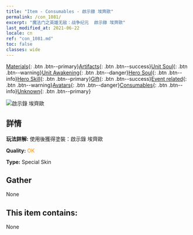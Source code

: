 ```yaml
---
title: "Item - Consumables - 啟示錄 埃齊歐"
permalink: /con_1081/
excerpt: "魔法门之英雄无敌：战争纪元  啟示錄 埃齊歐"
last_modified_at: 2021-06-22
locale: cn
ref: "con_1081.md"
toc: false
classes: wide
---
```

 [Materials](/ItemsCN/){: .btn .btn--primary}[Artifacts](/ItemsCN/Artifacts/){: .btn .btn--success}[Unit Soul](/ItemsCN/UnitSoul/){: .btn .btn--warning}[Unit Awakening](/ItemsCN/UnitAwakening/){: .btn .btn--danger}[Hero Soul](/ItemsCN/HeroSoul/){: .btn .btn--info}[Hero Skill](/ItemsCN/HeroSkill/){: .btn .btn--primary}[Gift](/ItemsCN/Gift/){: .btn .btn--success}[Event related](/ItemsCN/Events/){: .btn .btn--warning}[Avatars](/ItemsCN/Avatars/){: .btn .btn--danger}[Consumables](/ItemsCN/Consumables/){: .btn .btn--info}[Unknown](/ItemsCN/Unknown/){: .btn .btn--primary}

 ![啟示錄 埃齊歐](/images/h/h_Ezio1.jpg)

## 詳情
 **玩法詳解:** 使用後獲得塗裝：啟示錄 埃齊歐

 **Quality:** <span style="color: #FF8C00">OK</span>

 **Type:** Special Skin

## Gather

  None

## This item contains:

  None

